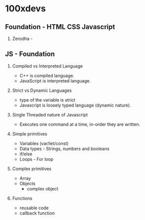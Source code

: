 # 100xdevs

## Foundation - HTML CSS Javascript

1. Zerodha -

## JS - Foundation

1. Compiled vs Interpreted Language

   - C++ is compiled language.
   - JavaScript is interpreted language.

2. Strict vs Dynamic Languages

   - type of the variable is strict
   - Javascript is loosely typed language (dynamic nature).

3. Single Threaded nature of Javascript
   - Executes one command at a time, in-order they are written.
4. Simple primitives
   - Variables (var/let/const)
   - Data types - Strings, numbers and booleans
   - if/else
   - Loops - For loop
5. Complex primitives
   - Array
   - Objects
     - complex object
6. Functions
   - reusable code
   - callback function
